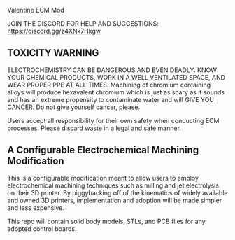 Valentine ECM Mod

JOIN THE DISCORD FOR HELP AND SUGGESTIONS: https://discord.gg/z4XNk7Hkgw

## TOXICITY WARNING
ELECTROCHEMISTRY CAN BE DANGEROUS AND EVEN DEADLY. KNOW YOUR CHEMICAL PRODUCTS, WORK IN A WELL VENTILATED SPACE, AND WEAR PROPER PPE AT ALL TIMES. Machining of chromium containing alloys will produce hexavalent chromium which is just as scary as it sounds and has an extreme propensity to contaminate water and will GIVE YOU CANCER. Do not give yourself cancer, please.

Users accept all responsibility for their own safety when conducting ECM processes. Please discard waste in a legal and safe manner. 

## A Configurable Electrochemical Machining Modification

  This is a configurable modification meant to allow users to employ electrochemical machining techniques such as milling and jet electrolysis on their 3D printer. By piggybacking off of the kinematics of widely available and owned 3D printers, implementation and adoption will be made simpler and less expensive.
  
  This repo will contain solid body models, STLs, and PCB files for any adopted control boards.
